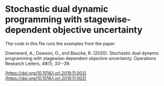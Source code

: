 # Stochastic dual dynamic programming with stagewise-dependent objective uncertainty

The code in this file runs the examples from the paper

Downward, A., Dowson, O., and Baucke, R. (2020). Stochastic dual dynamic
programming with stagewise-dependent objective uncertainty. Operations
Research Letters, 48(1), 33--39.

[https://doi.org/10.1016/j.orl.2019.11.002](https://doi.org/10.1016/j.orl.2019.11.002)
